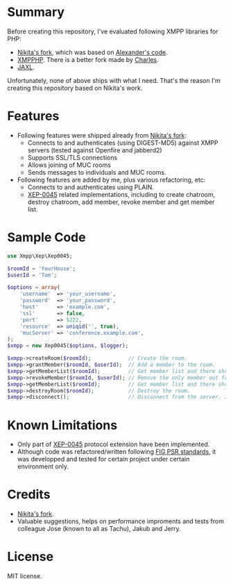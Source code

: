 # Summary

Before creating this repository, I've evaluated following XMPP libraries for PHP:

* [Nikita's fork](https://github.com/nikita2206/Xmpp), which was based on [Alexander's code](https://github.com/alexmace/Xmpp).
* [XMPPHP](https://code.google.com/p/xmpphp). There is a better fork made by [Charles](https://github.com/charlycoste/xmpphp).
* [JAXL](https://github.com/jaxl/JAXL).

Unfortunately, none of above ships with what I need. That's the reason I'm creating this repository based on Nikita's
work.

# Features

* Following features were shipped already from [Nikita's fork](https://github.com/nikita2206/Xmpp):
  * Connects to and authenticates (using DIGEST-MD5) against XMPP servers (tested against Openfire and jabberd2)
  * Supports SSL/TLS connections
  * Allows joining of MUC rooms
  * Sends messages to individuals and MUC rooms.
* Following features are added by me, plus various refactoring, etc:
  * Connects to and authenticates using PLAIN.
  * [XEP-0045](http://xmpp.org/extensions/xep-0045.html) related implementations, including to create chatroom, destroy chatroom, add member, revoke member and get member list.

# Sample Code

```php
use Xmpp\Xep\Xep0045;

$roomId = 'YourHouse';
$userId = 'Tom';

$options = array(
    'username'  => 'your_username',
    'password'  => 'your_password',
    'host'      => 'example.com',
    'ssl'       => false,
    'port'      => 5222,
    'resource'  => uniqid('', true),
    'mucServer' => 'conference.example.com',
);
$xmpp = new Xep0045($options, $logger);

$xmpp->createRoom($roomId);            // Create the room.
$xmpp->grantMember($roomId, $userId);  // Add a member to the room.
$xmpp->getMemberList($roomId);         // Get member list and there should be only one member.
$xmpp->revokeMember($roomId, $userId); // Remove the only member out from the room.
$xmpp->getMemberList($roomId);         // Get member list and there should be nobody in the room.
$xmpp->destroyRoom($roomId);           // Destroy the room.
$xmpp->disconnect();                   // Disconnect from the server. Important for heavy-loaded servers.
```

# Known Limitations

* Only part of [XEP-0045](http://xmpp.org/extensions/xep-0045.html) protocol extension have been implemented.
* Although code was refactored/written following [FIG PSR standards](http://www.php-fig.org), it was developped and
tested for certain project under certain environment only.

# Credits

* [Nikita's fork](https://github.com/nikita2206/Xmpp).
* Valuable suggestions, helps on performance improments and tests from colleague Jose (known to all as Tachu), Jakub and
Jerry.

# License

MIT license.
